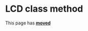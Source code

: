 # LCD class method

This page has [**moved**](https://lib-docs.delphidabbler.com/Fractions/0/API/TFraction-LCD)